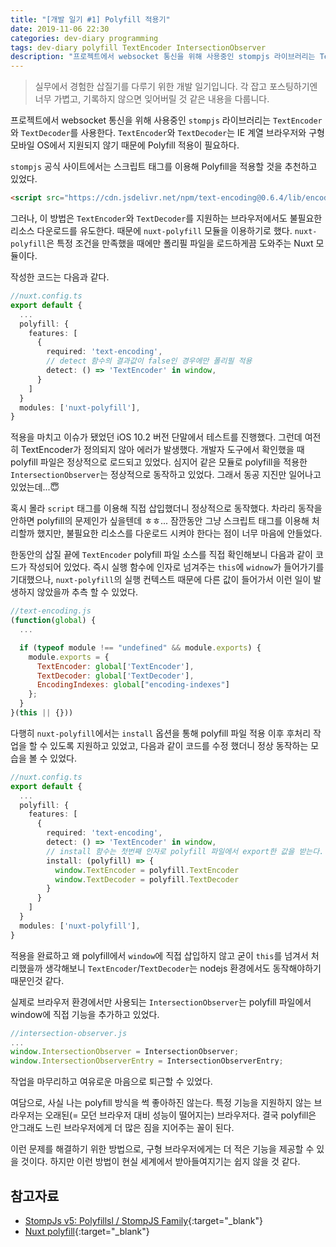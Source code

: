 ```yaml
---
title: "[개발 일기 #1] Polyfill 적용기"
date: 2019-11-06 22:30
categories: dev-diary programming
tags: dev-diary polyfill TextEncoder Intersection​Observer 
description: "프로젝트에서 websocket 통신을 위해 사용중인 stompjs 라이브러리는 TextEncoder와 TextDecoder를 사용한다. TextEncoder와 TextDecoder는 IE 계열 브라우저와 모바일 하위 OS에서 지원되지 않기 때문에 Polyfill 적용이 필요하다. "
---
```


> 실무에서 경험한 삽질기를 다루기 위한 개발 일기입니다. 각 잡고 포스팅하기엔 너무 가볍고, 기록하지 않으면 잊어버릴 것 같은 내용을 다룹니다.

프로젝트에서 websocket 통신을 위해 사용중인 `stompjs` 라이브러리는 `TextEncoder`와 `TextDecoder`를 사용한다. `TextEncoder`와 `TextDecoder`는 IE 계열 브라우저와 구형 모바일 OS에서 지원되지 않기 때문에 Polyfill 적용이 필요하다.

`stompjs` 공식 사이트에서는 스크립트 태그를 이용해 Polyfill을 적용할 것을 추천하고 있었다.

```html
<script src="https://cdn.jsdelivr.net/npm/text-encoding@0.6.4/lib/encoding.min.js"></script>
```

그러나, 이 방법은 `TextEncoder`와 `TextDecoder`를 지원하는 브라우저에서도 불필요한 리소스 다운로드를 유도한다.  때문에 `nuxt-polyfill` 모듈을 이용하기로 했다.  `nuxt-polyfill`은 특정 조건을 만족했을 때에만 폴리필 파일을 로드하게끔 도와주는 Nuxt 모듈이다.

작성한 코드는 다음과 같다.

```typescript
//nuxt.config.ts
export default {
  ...
  polyfill: {
    features: [
      { 
        required: 'text-encoding',
        // detect 함수의 결과값이 false인 경우에만 폴리필 적용
        detect: () => 'TextEncoder' in window, 
      }
    ]
  }
  modules: ['nuxt-polyfill'],
}
```

적용을 마치고 이슈가 됐었던 iOS 10.2 버전 단말에서 테스트를 진행했다. 그런데 여전히 TextEncoder가 정의되지 않아 에러가 발생했다. 개발자 도구에서 확인했을 때 polyfill 파일은 정상적으로 로드되고 있었다. 심지어 같은 모듈로 polyfill을 적용한 `IntersectionObserver`는 정상적으로 동작하고 있었다. 그래서 동공 지진만 일어나고 있었는데...😇  

혹시 몰라 `script` 태그를 이용해 직접 삽입했더니 정상적으로 동작했다. 차라리 동작을 안하면 polyfill의 문제인가 싶을텐데 ㅎㅎ... 잠깐동안 그냥 스크립트 태그를 이용해 처리할까 했지만, 불필요한 리소스를 다운로드 시켜야 한다는 점이 너무 마음에 안들었다.

한동안의 삽질 끝에 `TextEncoder` polyfill 파일 소스를 직접 확인해보니 다음과 같이 코드가 작성되어 있었다. 즉시 실행 함수에 인자로 넘겨주는 `this`에 `widnow`가 들어가기를 기대했으나, `nuxt-polyfill`의 실행 컨텍스트 때문에 다른 값이 들어가서 이런 일이 발생하지 않았을까 추측 할 수 있었다.

```javascript
//text-encoding.js
(function(global) {
  ...

  if (typeof module !== "undefined" && module.exports) {
    module.exports = {
      TextEncoder: global['TextEncoder'],
      TextDecoder: global['TextDecoder'],
      EncodingIndexes: global["encoding-indexes"]
    };
  }
}(this || {}))
```

다행히 `nuxt-polyfill`에서는 `install` 옵션을 통해 polyfill 파일 적용 이후 후처리 작업을 할 수 있도록 지원하고 있었고, 다음과 같이 코드를 수정 했더니 정상 동작하는 모습을 볼 수 있었다.

```typescript
//nuxt.config.ts
export default {
  ...
  polyfill: {
    features: [
      { 
        required: 'text-encoding',
        detect: () => 'TextEncoder' in window, 
        // install 함수는 첫번째 인자로 polyfill 파일에서 export한 값을 받는다.
        install: (polyfill) => {
          window.TextEncoder = polyfill.TextEncoder
          window.TextDecoder = polyfill.TextDecoder
        }
      }
    ]
  }
  modules: ['nuxt-polyfill'],
}
```

적용을 완료하고 왜 polyfill에서 `window`에 직접 삽입하지 않고 굳이 `this`를 넘겨서 처리했을까 생각해보니 `TextEncoder`/`TextDecoder`는 nodejs 환경에서도 동작해야하기 때문인것 같다.

실제로 브라우저 환경에서만 사용되는 `IntersectionObserver`는 polyfill 파일에서 window에 직접 기능을 추가하고 있었다.

```javascript
//intersection-observer.js
...
window.IntersectionObserver = IntersectionObserver;
window.IntersectionObserverEntry = IntersectionObserverEntry;
```

작업을 마무리하고 여유로운 마음으로 퇴근할 수 있었다.

여담으로, 사실 나는 polyfill 방식을 썩 좋아하진 않는다. 특정 기능을 지원하지 않는 브라우저는 오래된(= 모던 브라우저 대비 성능이 떨어지는) 브라우저다. 결국 polyfill은 안그래도 느린 브라우저에게 더 많은 짐을 지어주는 꼴이 된다.

이런 문제를 해결하기 위한 방법으로, 구형 브라우저에게는 더 적은 기능을 제공할 수 있을 것이다. 하지만 이런 방법이 현실 세계에서 받아들여지기는 쉽지 않을 것 같다.

## 참고자료

- [StompJs v5: Polyfillsl / StompJS Family](https://stomp-js.github.io/guide/stompjs/rx-stomp/ng2-stompjs/2018/06/29/pollyfils-for-stompjs-v5.html#polyfills){:target="_blank"}
- [Nuxt polyfill](https://github.com/Timkor/nuxt-polyfill){:target="_blank"}